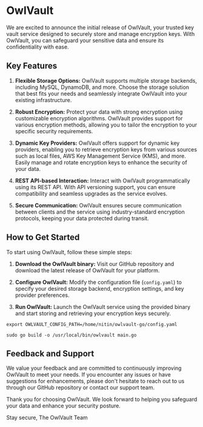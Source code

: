 # OwlVault

We are excited to announce the initial release of OwlVault, your trusted key vault service designed to securely store and manage encryption keys. With OwlVault, you can safeguard your sensitive data and ensure its confidentiality with ease.

## Key Features

1. **Flexible Storage Options:** OwlVault supports multiple storage backends, including MySQL, DynamoDB, and more. Choose the storage solution that best fits your needs and seamlessly integrate OwlVault into your existing infrastructure.

2. **Robust Encryption:** Protect your data with strong encryption using customizable encryption algorithms. OwlVault provides support for various encryption methods, allowing you to tailor the encryption to your specific security requirements.

3. **Dynamic Key Providers:** OwlVault offers support for dynamic key providers, enabling you to retrieve encryption keys from various sources such as local files, AWS Key Management Service (KMS), and more. Easily manage and rotate encryption keys to enhance the security of your data.

4. **REST API-based Interaction:** Interact with OwlVault programmatically using its REST API. With API versioning support, you can ensure compatibility and seamless upgrades as the service evolves.

5. **Secure Communication:** OwlVault ensures secure communication between clients and the service using industry-standard encryption protocols, keeping your data protected during transit.

## How to Get Started

To start using OwlVault, follow these simple steps:

1. **Download the OwlVault binary:** Visit our GitHub repository and download the latest release of OwlVault for your platform.

2. **Configure OwlVault:** Modify the configuration file (`config.yaml`) to specify your desired storage backend, encryption settings, and key provider preferences.

3. **Run OwlVault:** Launch the OwlVault service using the provided binary and start storing and retrieving your encryption keys securely.

```shell
export OWLVAULT_CONFIG_PATH=/home/nitin/owlvault-go/config.yaml
```

```shell
sudo go build -o /usr/local/bin/owlvault main.go
```

## Feedback and Support

We value your feedback and are committed to continuously improving OwlVault to meet your needs. If you encounter any issues or have suggestions for enhancements, please don't hesitate to reach out to us through our GitHub repository or contact our support team.

Thank you for choosing OwlVault. We look forward to helping you safeguard your data and enhance your security posture.

Stay secure,
The OwlVault Team

